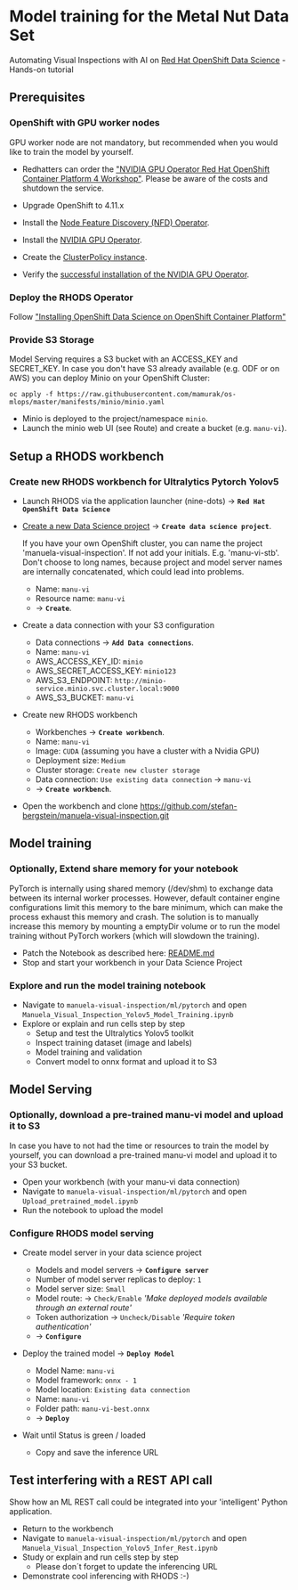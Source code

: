 # Model training for the Metal Nut Data Set
Automating Visual Inspections with AI on [Red Hat OpenShift Data Science](https://www.redhat.com/en/technologies/cloud-computing/openshift/openshift-data-science) - Hands-on tutorial

## Prerequisites

### OpenShift with GPU worker nodes 
GPU worker node are not mandatory, but recommended when you would like to train the model by yourself.

- Redhatters can order the ["NVIDIA GPU Operator Red Hat OpenShift Container Platform 4 Workshop"](https://demo.redhat.com/catalog?search=Nvidia). Please be aware of the costs and shutdown the service.

- Upgrade OpenShift to 4.11.x

- Install the [Node Feature Discovery (NFD) Operator](https://docs.nvidia.com/datacenter/cloud-native/gpu-operator/openshift/install-nfd.html#installing-the-node-feature-discovery-nfd-operator).

- Install the [NVIDIA GPU Operator](https://docs.nvidia.com/datacenter/cloud-native/gpu-operator/openshift/install-gpu-ocp.html#installing-the-nvidia-gpu-operator).

- Create the [ClusterPolicy instance](https://docs.nvidia.com/datacenter/cloud-native/gpu-operator/openshift/install-gpu-ocp.html#create-the-clusterpolicy-instance).

- Verify the [successful installation of the NVIDIA GPU Operator](
https://docs.nvidia.com/datacenter/cloud-native/gpu-operator/openshift/install-gpu-ocp.html#verify-the-successful-installation-of-the-nvidia-gpu-operator).

### Deploy the RHODS Operator
Follow ["Installing OpenShift Data Science on OpenShift Container Platform"](https://access.redhat.com/documentation/en-us/red_hat_openshift_data_science_self-managed/1.22/html-single/installing_openshift_data_science_self-managed/index#installing-openshift-data-science-on-openshift-container-platform_install)


### Provide S3 Storage
Model Serving requires a S3 bucket with an ACCESS_KEY and SECRET_KEY. In case you don't have S3 already available (e.g. ODF or on AWS) you can deploy Minio on your OpenShift Cluster:

```         
oc apply -f https://raw.githubusercontent.com/mamurak/os-mlops/master/manifests/minio/minio.yaml
```

- Minio is deployed to the project/namespace `minio`.
- Launch the minio web UI (see Route) and create a bucket (e.g. `manu-vi`).


## Setup a RHODS workbench

### Create new RHODS workbench for Ultralytics Pytorch Yolov5

- Launch RHODS via the application launcher (nine-dots) -> **`Red Hat OpenShift Data Science`**
- [Create a new Data Science project](../images/create-data-science-workbench-gpu-cuda.png) -> **`Create data science project`**.

  If you have your own OpenShift cluster, you can name the project 'manuela-visual-inspection'. If not add your initials. E.g. 'manu-vi-stb'.
  Don't choose to long names, because project and model server names are internally concatenated, which could lead into problems.

  - Name: `manu-vi`
  - Resource name: `manu-vi`
  - -> **`Create`**.

- Create a data connection with your S3 configuration
  - Data connections -> **`Add Data connections`**.
  - Name: `manu-vi`
  - AWS_ACCESS_KEY_ID: `minio`
  - AWS_SECRET_ACCESS_KEY: `minio123`
  - AWS_S3_ENDPOINT: `http://minio-service.minio.svc.cluster.local:9000`
  - AWS_S3_BUCKET: `manu-vi`

- Create new RHODS workbench
  - Workbenches -> **`Create workbench`**.
  - Name: `manu-vi`
  - Image: `CUDA` (assuming you have a cluster with a Nvidia GPU)
  - Deployment size: `Medium` 
  - Cluster storage: `Create new cluster storage`
  - Data connection: `Use existing data connection` -> `manu-vi`
  - -> **`Create workbench`**.

- Open the workbench and clone https://github.com/stefan-bergstein/manuela-visual-inspection.git

## Model training

### Optionally, Extend share memory for your notebook

  PyTorch is internally using shared memory (/dev/shm) to exchange data between its internal worker processes. However, default container engine configurations limit this memory to the bare minimum, which can make the process exhaust this memory and crash. The solution is to manually increase this memory by mounting a emptyDir volume or to run the model training without PyTorch workers (which will slowdown the training).

  - Patch the Notebook as described here: [README.md](https://github.com/stefan-bergstein/manuela-visual-inspection/blob/main/ml/pytorch/README)
  - Stop and start your workbench in your Data Science Project

### Explore and run the model training notebook
- Navigate to `manuela-visual-inspection/ml/pytorch` and open  `Manuela_Visual_Inspection_Yolov5_Model_Training.ipynb`
- Explore or explain and run cells step by step
  - Setup and test the Ultralytics Yolov5 toolkit
  - Inspect training dataset (image and labels)  
  - Model training and validation
  - Convert model to onnx format and upload it to S3

## Model Serving

### Optionally, download a pre-trained manu-vi model and upload it to S3
In case you have to not had the time or resources to train the model by yourself, you can download a pre-trained manu-vi model and upload it to your S3 bucket.
- Open your workbench (with your manu-vi data connection)
- Navigate to `manuela-visual-inspection/ml/pytorch` and open `Upload_pretrained_model.ipynb`
- Run the notebook to upload the model

### Configure RHODS model serving
- Create model server in your data science project
  - Models and model servers ->  **`Configure server`**
  - Number of model server replicas to deploy: `1`
  - Model server size: `Small`
  - Model route: -> `Check/Enable` *'Make deployed models available through an external route'*
  - Token authorization ->  `Uncheck/Disable` *'Require token authentication'*
  - -> **`Configure`**

- Deploy the trained model -> **`Deploy Model`**
  - Model Name: `manu-vi`
  - Model framework: `onnx - 1`
  - Model location: `Existing data connection`
  - Name: `manu-vi`
  - Folder path:  `manu-vi-best.onnx`
  - -> **`Deploy`**

- Wait until Status is green / loaded
  - Copy and save the inference URL

## Test interfering with a REST API call
Show how an ML REST call could be integrated into your 'intelligent' Python application.

- Return to the workbench
- Navigate to `manuela-visual-inspection/ml/pytorch` and open  `Manuela_Visual_Inspection_Yolov5_Infer_Rest.ipynb` 
- Study or explain and run cells step by step
  - Please don´t forget to update the inferencing URL 
- Demonstrate cool inferencing with RHODS :-)   

